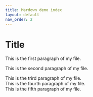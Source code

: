 ```yaml
---
title: Mardown demo index
layout: default
nav_order: 2
---
```



# Title <!-- omit in toc -->

This is the first paragraph of my file.

This is the second paragraph of my file.

This is the trird paragraph of my file.  
This is the fourth paragraph of my file.  
This is the fifth paragraph of my file.


 





